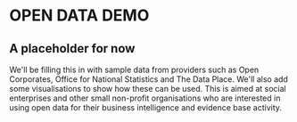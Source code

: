 # OPEN DATA DEMO
## A placeholder for now
We'll be filling this in with sample data from providers such as Open Corporates, Office for National Statistics and 
The Data Place. We'll also add some visualisations to show how these can be used. This is aimed at social enterprises 
and other small non-profit organisations who are interested in using open data for their business intelligence and 
evidence base activity.
